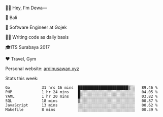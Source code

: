 👋🏼 Hey, I'm Dewa—

📍 Bali

💼 Software Engineer at Gojek

✍🏼 Writing code as daily basis

🎓ITS Surabaya 2017

♥️ Travel, Gym

Personal website: [ardinusawan.xyz](https://ardinusawan.xyz)

Stats this week:
<!--START_SECTION:waka-->

```text
Go              31 hrs 16 mins  ██████████████████████▒░░   89.46 %
PHP             1 hr 24 mins    █░░░░░░░░░░░░░░░░░░░░░░░░   04.05 %
YAML            1 hr 20 mins    █░░░░░░░░░░░░░░░░░░░░░░░░   03.82 %
SQL             18 mins         ▒░░░░░░░░░░░░░░░░░░░░░░░░   00.87 %
JavaScript      13 mins         ░░░░░░░░░░░░░░░░░░░░░░░░░   00.62 %
Makefile        8 mins          ░░░░░░░░░░░░░░░░░░░░░░░░░   00.39 %
```

<!--END_SECTION:waka-->
